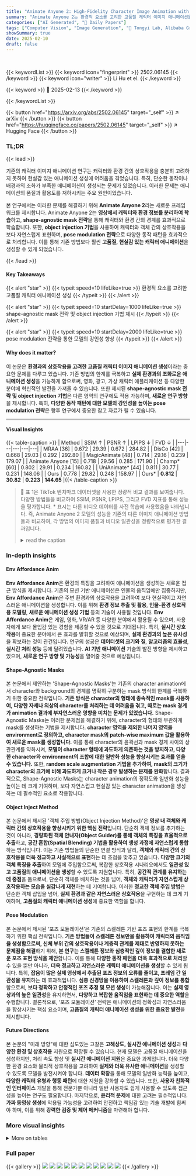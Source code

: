 ```yaml
---
title: "Animate Anyone 2: High-Fidelity Character Image Animation with Environment Affordance"
summary: "Animate Anyone 2는 환경적 요소를 고려한 고품질 캐릭터 이미지 애니메이션을 생성하는 혁신적인 프레임워크입니다."
categories: ["AI Generated", "🤗 Daily Papers"]
tags: ["Computer Vision", "Image Generation", "🏢 Tongyi Lab, Alibaba Group",]
showSummary: true
date: 2025-02-10
draft: false
---
```


<br>

{{< keywordList >}}
{{< keyword icon="fingerprint" >}} 2502.06145 {{< /keyword >}}
{{< keyword icon="writer" >}} Li Hu et el. {{< /keyword >}}
 
{{< keyword >}} 🤗 2025-02-13 {{< /keyword >}}
 
{{< /keywordList >}}

{{< button href="https://arxiv.org/abs/2502.06145" target="_self" >}}
↗ arXiv
{{< /button >}}
{{< button href="https://huggingface.co/papers/2502.06145" target="_self" >}}
↗ Hugging Face
{{< /button >}}




### TL;DR


{{< lead >}}

기존의 캐릭터 이미지 애니메이션 연구는 캐릭터와 환경 간의 상호작용을 충분히 고려하지 못하여 현실감 있는 애니메이션 생성에 어려움을 겪었습니다. 특히, 단순한 동작이나 배경과의 조화가 부족한 애니메이션이 생성되는 문제가 있었습니다. 이러한 문제는 애니메이션의 품질과 활용도를 저하시키는 주요 원인이었습니다.

본 연구에서는 이러한 문제를 해결하기 위해 **Animate Anyone 2**라는 새로운 프레임워크를 제시합니다. Animate Anyone 2는 **영상에서 캐릭터와 환경 정보를 분리하여 학습**하고, **shape-agnostic mask 전략**을 통해 캐릭터와 환경 간의 경계를 효과적으로 학습합니다.  또한, **object injection 기법**을 사용하여 캐릭터와 객체 간의 상호작용을 보다 자연스럽게 표현하며, **pose modulation 전략**으로 다양한 동작 패턴을 효과적으로 처리합니다. 이를 통해 기존 방법보다 훨씬 **고품질, 현실감 있는 캐릭터 애니메이션**을 생성할 수 있게 되었습니다.

{{< /lead >}}


#### Key Takeaways

{{< alert "star" >}}
{{< typeit speed=10 lifeLike=true >}} 환경적 요소를 고려한 고품질 캐릭터 애니메이션 생성 {{< /typeit >}}
{{< /alert >}}

{{< alert "star" >}}
{{< typeit speed=10 startDelay=1000 lifeLike=true >}} shape-agnostic mask 전략 및 object injection 기법 제시 {{< /typeit >}}
{{< /alert >}}

{{< alert "star" >}}
{{< typeit speed=10 startDelay=2000 lifeLike=true >}} pose modulation 전략을 통한 모델의 강인성 향상 {{< /typeit >}}
{{< /alert >}}

#### Why does it matter?
이 논문은 **환경과의 상호작용을 고려한 고품질 캐릭터 이미지 애니메이션 생성**이라는 중요한 문제를 다루고 있습니다.  기존 방법의 한계를 극복하고 **실제 환경과의 조화로운 애니메이션 생성**을 가능하게 함으로써, 영화, 광고, 가상 캐릭터 애플리케이션 등 다양한 분야에 혁신적인 발전을 가져올 수 있습니다. 또한 제시된 **shape-agnostic mask 전략 및 object injection 기법**은 다른 영역의 연구에도 적용 가능하며, **새로운 연구 방향**을 제시합니다.  특히, **다양한 동작 패턴에 대한 모델의 강인성을 높이는 pose modulation 전략**은 향후 연구에서 중요한 참고 자료가 될 수 있습니다.

------
#### Visual Insights





{{< table-caption >}}
| Method | SSIM ↑ | PSNR ↑ | LPIPS ↓ | FVD ↓ |
|---|---|---|---|---|
| MRAA [36] | 0.672 | 29.39 | 0.672 | 284.82 |
| DisCo [42] | 0.668 | 29.03 | 0.292 | 292.80 |
| MagicAnimate [48] | 0.714 | 29.16 | 0.239 | 179.07 |
| Animate Anyone [15] | 0.718 | 29.56 | 0.285 | 171.90 |
| Champ* [60] | 0.802 | 29.91 | 0.234 | 160.82 |
| UniAnimate* [44] | 0.811 | 30.77 | 0.231 | 148.06 |
| Ours | 0.778 | 29.82 | 0.248 | 158.97 |
| Ours* | **0.812** | **30.82** | **0.223** | **144.65** |{{< /table-caption >}}

> 🔼 표 1은 TikTok 벤치마크 데이터셋을 사용한 정량적 비교 결과를 보여줍니다.  다양한 방법들을 비교하여 SSIM, PSNR, LPIPS, 그리고 FVD 지표를 통해 성능을 평가합니다.  * 표시는 다른 비디오 데이터를 사전 학습에 사용했음을 나타냅니다.  즉,  Animate Anyone 2 모델의 성능을 기존의 다른 이미지 애니메이션 방법들과 비교하여, 각 방법의 이미지 품질과 비디오 일관성을 정량적으로 평가한 결과입니다.
> <details>
> <summary>read the caption</summary>
> Table 1: Quantitative comparison on Tiktok benchmark. * means utilizing other video data for pretraining.
> </details>





### In-depth insights


#### Env Affordance Anim
**Env Affordance Anim**은 환경의 특징을 고려하여 애니메이션을 생성하는 새로운 접근 방식을 제시합니다. 기존의 모션 기반 애니메이션은 인물의 움직임에만 집중하지만, **Env Affordance Anim**은 주변 환경과의 상호작용을 고려하여 보다 현실적이고 자연스러운 애니메이션을 생성합니다. 이를 위해 **환경 정보 추출 및 활용**, **인물-환경 상호작용 모델링**, **새로운 애니메이션 생성 기법** 등의 기술이 사용될 것입니다. **Env Affordance Anim**은 게임, 영화, VR/AR 등 다양한 분야에서 활용될 수 있으며, 사용자에게 보다 몰입감 있는 경험을 제공할 수 있을 것으로 기대됩니다. 특히, **실시간 상호작용**이 중요한 분야에서 큰 효과를 발휘할 것으로 예상되며, **실제 환경과의 높은 유사성**을 확보하는 것이 관건입니다.  연구의 성공은 **데이터셋의 크기와 질**, **알고리즘의 효율성**, **실시간 처리 성능** 등에 달려있습니다.  **AI 기반 애니메이션** 기술의 발전 방향을 제시하고 있으며, **새로운 연구 방향 및 가능성**을 열어줄 것으로 예상됩니다.

#### Shape-Agnostic Masks
본 논문에서 제안하는 'Shape-Agnostic Masks'는 기존의 character animation에서 character와 background의 경계를 명확히 구분하는 mask 방식의 한계를 극복하기 위한 중요한 전략입니다. **기존 방식은 character의 형태에 종속적인 mask를 사용하여, 다양한 자세나 의상의 character를 처리하는 데 어려움을 겪고, 때로는 mask 경계가 animation 결과에 부자연스러운 영향을 미치는 문제가 있었습니다.** Shape-Agnostic Masks는 이러한 문제점을 해결하기 위해, character의 형태와 무관하게 mask를 생성하는 기법을 제시합니다. **character 영역을 제외한 나머지 영역을 environment로 정의하고,  character mask의 patch-wise maximum 값을 활용하여 새로운 mask를 생성합니다.** 이를 통해 character의 윤곽선과 mask 경계 사이의 상관관계를 약화시켜, **모델이 character 형태에 과도하게 의존하는 것을 방지하고, 다양한 character와 environment의 조합에 대한 일반화 성능을 향상시키는 효과를 얻을 수 있습니다.**  또한, **random scale augmentation 기법을 추가하여, mask의 크기가 character의 크기에 비해 과도하게 크거나 작은 경우 발생하는 문제를 완화**합니다.  결과적으로, Shape-Agnostic Masks는 character animation의 정확도와 일반화 성능을 높이는 데 크게 기여하며, 보다 자연스럽고 현실감 있는 character animation을 생성하는 데 필수적인 요소로 작용합니다.

#### Object Inject Method
본 논문에서 제시된 '객체 주입 방법(Object Injection Method)'은 **영상 내 객체와 캐릭터 간의 상호작용을 향상시키기 위한 핵심 전략**입니다. 단순히 객체 정보를 추가하는 것이 아니라, **경량화된 객체 안내자(Object Guider)를 통해 객체의 특징을 효율적으로 추출**하고, **공간 혼합(Spatial Blending) 기법을 활용하여 생성 과정에 자연스럽게 통합**하는 방식입니다. 이는 기존 방법들의 단순한 연결 방식과 달리, **객체와 캐릭터 간의 상호작용을 더욱 정교하고 사실적으로 표현**하는 데 초점을 맞추고 있습니다.  **다양한 크기의 객체 특징을 추출**하여 모델에 주입함으로써, 복잡한 상호작용 시나리오에서도 **일관성 있고 고품질의 애니메이션을 생성**할 수 있도록 지원합니다. 특히, **공간적 관계를 유지하는 데 중점**을 둠으로써, 단순히 객체를 배치하는 것을 넘어, **객체와 캐릭터가 자연스럽게 상호작용하는 모습을 실감나게 재현**하는 데 기여합니다. 이러한 **정교한 객체 주입 방법**은 단순한 객체 삽입을 넘어, **실제 환경과 같은 자연스러운 상호작용**을 구현하는 데 크게 기여하며, **고품질의 캐릭터 애니메이션 생성**에 중요한 역할을 합니다.

#### Pose Modulation
본 논문에서 제시된 ‘포즈 모듈레이션’은 기존의 스켈레톤 기반 포즈 표현의 한계를 극복하기 위한 핵심 전략입니다. **기존 방법들이 스켈레톤 정보만을 활용하여 캐릭터의 움직임을 생성함으로써, 신체 부위 간의 상호작용이나 계층적 관계를 제대로 반영하지 못하는 문제점을 해결**하기 위해, **본 연구는 스켈레톤 정보와 심층적인 깊이 정보를 결합한 새로운 포즈 표현 방식을 제안**합니다.  이를 통해 **다양한 동작 패턴을 더욱 효과적으로 처리**할 수 있을 뿐만 아니라, **더욱 정교하고 자연스러운 캐릭터 애니메이션을 생성**할 수 있게 됩니다. 특히, **잡음이 많은 실제 영상에서 추출된 포즈 정보의 오류를 줄이고, 프레임 간 일관성을 유지**하는 데 효과적입니다.  **심층 신경망을 이용하여 스켈레톤과 깊이 정보를 통합**함으로써, **보다 정확하고 안정적인 포즈 추정 및 모션 생성**이 가능해집니다. 이는 **실제 영상과의 높은 일관성**을 유지하면서, **다양하고 복잡한 움직임을 표현하는 데 중요한 역할**을 수행합니다. 결론적으로, ‘포즈 모듈레이션’ 전략은 애니메이션의 정확성과 자연스러움을 향상시키는 핵심 요소이며, **고품질의 캐릭터 애니메이션 생성을 위한 중요한 발전**을 제시합니다.  

#### Future Directions
본 논문의 "미래 방향"에 대한 심도있는 고찰은 **고해상도, 실시간 애니메이션 생성**과 **다양한 환경 및 상호작용** 지원으로 확장될 수 있습니다.  현재 모델은 고품질 애니메이션을 생성하지만, 처리 속도 향상 및 **실시간 애니메이션 지원**은 중요한 과제입니다.  더욱 다양한 환경 요소와 물리적 상호작용을 고려하여 **실제와 더욱 유사한 애니메이션**을 생성할 수 있도록 모델을 발전시켜야 합니다.  **데이터 확장**을 통해 모델의 일반화 능력을 높이고, **다양한 캐릭터 유형과 행동 패턴**에 대한 지원을 강화할 수 있습니다.  또한, **사용자 친화적인 인터페이스** 개발을 통해 전문가뿐 아니라 일반 사용자도 쉽게 사용할 수 있도록 접근성을 높이는 연구도 필요합니다.  마지막으로, **윤리적 문제**에 대한 고려는 필수적입니다.  **가짜 동영상 생성**에 악용될 가능성을 고려하여 안전하고 책임감 있는 기술 개발에 힘써야 하며, 이를 위해 **강력한 검증 및 제어 메커니즘**을 마련해야 합니다.


### More visual insights




<details>
<summary>More on tables
</summary>


{{< table-caption >}}
| Method | SSIM ↑ | PSNR ↑ | LPIPS ↓ | FVD ↓ |
|---|---|---|---|---|
| Animate Anyone<sup>[15]</sup> | 0.761 | 28.41 | 0.324 | 228.53 |
| Champ<sup>[60]</sup> | 0.771 | 28.69 | 0.294 | 205.79 |
| MimicMotion<sup>[56]</sup> | 0.767 | 28.52 | 0.307 | 212.48 |
| Ours | **0.809** | **29.24** | **0.259** | **172.54** |{{< /table-caption >}}
> 🔼 본 표는 논문에서 제시된 새로운 방법(Ours)과 기존 방법들의 성능을 비교 분석한 결과를 보여줍니다.  다양한 일반적인 시나리오에서 새로운 방법이 우수한 성능을 보임을 보여주는 표입니다.  SSIM, PSNR, LPIPS, FVD 지표를 사용하여 정량적으로 비교 분석하였으며, 새로운 방법이 기존 방법들보다 높은 값을 기록하여 성능이 우수함을 입증합니다.
> <details>
> <summary>read the caption</summary>
> Table 2: Quantitative comparison on our dataset. Our approach demonstrates superior performance across generalized scenarios.
> </details>

{{< table-caption >}}
| Method | SSIM ↑ | PSNR ↑ | LPIPS ↓ | FVD ↓ |
|---|---|---|---|---|
| Baseline | 0.785 | 28.71 | 0.291 | 195.45 |
| Ours | **0.794** | **28.83** | **0.276** | **186.17** |{{< /table-caption >}}
> 🔼 이 표는 제안된 방법과 가짜 캐릭터-환경 통합(Baseline) 방법의 정량적 비교 결과를 보여줍니다. Baseline은 캐릭터 애니메이션 결과를 원본 비디오 배경에 직접 합성하여 만든 가짜 캐릭터-환경 통합 방식입니다.  표에는 제안된 방법과 Baseline 방법을 비교하여 SSIM, PSNR, LPIPS, FVD 지표의 값을 제시합니다. 이를 통해 제안된 방법이 캐릭터와 환경의 통합 측면에서 Baseline 방법보다 성능이 우수함을 보여줍니다.
> <details>
> <summary>read the caption</summary>
> Table 3: Quantitative comparison with baseline on our dataset. Baseline refers to the pseudo character-environment integration.
> </details>

{{< table-caption >}}
| Method | SSIM ↑ | PSNR ↑ | LPIPS ↓ | FVD ↓ |
|---|---|---|---|---|
| w/o Spatial Blending | 0.789 | 28.74 | 0.283 | 191.23 |
| w/o Pose Modulation | 0.769 | 28.56 | 0.301 | 211.15 |
| Ours | **0.794** | **28.83** | **0.276** | **186.17** |{{< /table-caption >}}
> 🔼 표 4는 본 논문에서 제안하는 방법의 각 구성 요소(환경 구성, 객체 삽입, 자세 변조)가 성능에 미치는 영향을 정량적으로 분석한 결과를 보여줍니다.  각 요소를 제거했을 때의 SSIM, PSNR, LPIPS, FVD 지표 값을 비교하여, 각 구성 요소의 중요성과 효과를 확인할 수 있습니다.  즉, 각 요소가 전체 성능 향상에 얼마나 기여하는지 정량적으로 보여주는 실험 결과 표입니다.
> <details>
> <summary>read the caption</summary>
> Table 4: Quantitative ablation study.
> </details>

</details>




### Full paper

{{< gallery >}}
<img src="paper_images/1.png" class="grid-w50 md:grid-w33 xl:grid-w25" />
<img src="paper_images/2.png" class="grid-w50 md:grid-w33 xl:grid-w25" />
<img src="paper_images/3.png" class="grid-w50 md:grid-w33 xl:grid-w25" />
<img src="paper_images/4.png" class="grid-w50 md:grid-w33 xl:grid-w25" />
<img src="paper_images/5.png" class="grid-w50 md:grid-w33 xl:grid-w25" />
<img src="paper_images/6.png" class="grid-w50 md:grid-w33 xl:grid-w25" />
<img src="paper_images/7.png" class="grid-w50 md:grid-w33 xl:grid-w25" />
<img src="paper_images/8.png" class="grid-w50 md:grid-w33 xl:grid-w25" />
<img src="paper_images/9.png" class="grid-w50 md:grid-w33 xl:grid-w25" />
<img src="paper_images/10.png" class="grid-w50 md:grid-w33 xl:grid-w25" />
<img src="paper_images/11.png" class="grid-w50 md:grid-w33 xl:grid-w25" />
{{< /gallery >}}